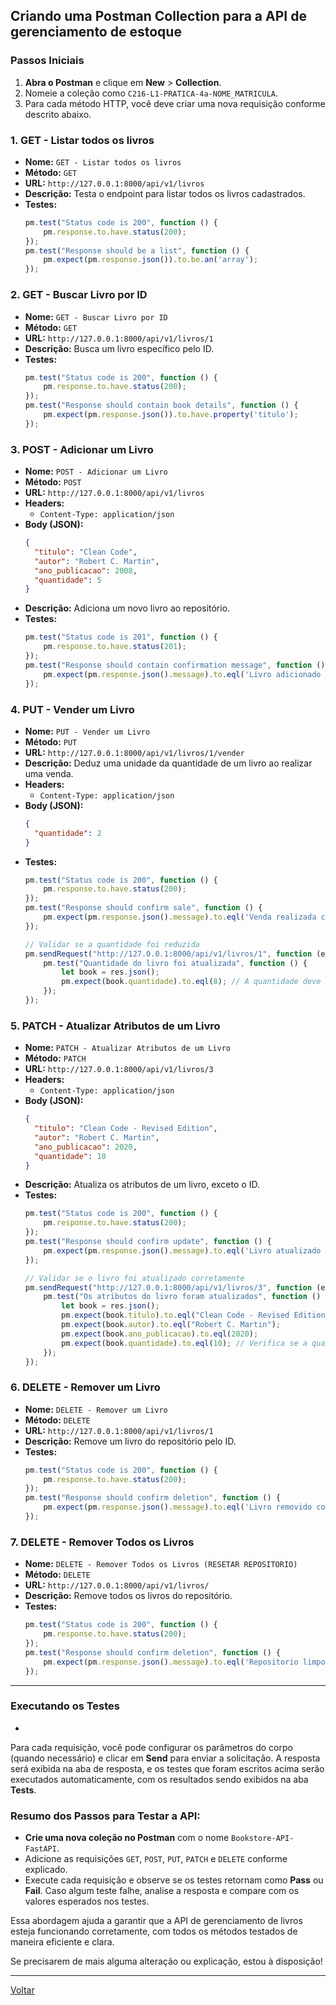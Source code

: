## Criando uma Postman Collection para a API de gerenciamento de estoque

### Passos Iniciais

1. **Abra o Postman** e clique em **New** > **Collection**.
2. Nomeie a coleção como `C216-L1-PRATICA-4a-NOME_MATRICULA`.
3. Para cada método HTTP, você deve criar uma nova requisição conforme descrito abaixo.

### 1. **GET - Listar todos os livros**
- **Nome:** `GET - Listar todos os livros`
- **Método:** `GET`
- **URL:** `http://127.0.0.1:8000/api/v1/livros`
- **Descrição:** Testa o endpoint para listar todos os livros cadastrados.
- **Testes:**
    ```javascript
    pm.test("Status code is 200", function () {
        pm.response.to.have.status(200);
    });
    pm.test("Response should be a list", function () {
        pm.expect(pm.response.json()).to.be.an('array');
    });
    ```

### 2. **GET - Buscar Livro por ID**
- **Nome:** `GET - Buscar Livro por ID`
- **Método:** `GET`
- **URL:** `http://127.0.0.1:8000/api/v1/livros/1`
- **Descrição:** Busca um livro específico pelo ID.
- **Testes:**
    ```javascript
    pm.test("Status code is 200", function () {
        pm.response.to.have.status(200);
    });
    pm.test("Response should contain book details", function () {
        pm.expect(pm.response.json()).to.have.property('titulo');
    });
    ```

### 3. **POST - Adicionar um Livro**
- **Nome:** `POST - Adicionar um Livro`
- **Método:** `POST`
- **URL:** `http://127.0.0.1:8000/api/v1/livros`
- **Headers:** 
    - `Content-Type: application/json`
- **Body (JSON):**
    ```json
    {
      "titulo": "Clean Code",
      "autor": "Robert C. Martin",
      "ano_publicacao": 2008,
      "quantidade": 5
    }
    ```
- **Descrição:** Adiciona um novo livro ao repositório.
- **Testes:**
    ```javascript
    pm.test("Status code is 201", function () {
        pm.response.to.have.status(201);
    });
    pm.test("Response should contain confirmation message", function () {
        pm.expect(pm.response.json().message).to.eql('Livro adicionado com sucesso!');
    });
    ```

### 4. **PUT - Vender um Livro**
- **Nome:** `PUT - Vender um Livro`
- **Método:** `PUT`
- **URL:** `http://127.0.0.1:8000/api/v1/livros/1/vender`
- **Descrição:** Deduz uma unidade da quantidade de um livro ao realizar uma venda.
- **Headers:** 
    - `Content-Type: application/json`
- **Body (JSON):**
    ```json
    {
      "quantidade": 2
    }
    ```
- **Testes:**
    ```javascript
    pm.test("Status code is 200", function () {
        pm.response.to.have.status(200);
    });
    pm.test("Response should confirm sale", function () {
        pm.expect(pm.response.json().message).to.eql('Venda realizada com sucesso!');
    });

    // Validar se a quantidade foi reduzida
    pm.sendRequest("http://127.0.0.1:8000/api/v1/livros/1", function (err, res) {
        pm.test("Quantidade do livro foi atualizada", function () {
            let book = res.json();
            pm.expect(book.quantidade).to.eql(8); // A quantidade deve ter sido reduzida
        });
    });
    ```

### 5. **PATCH - Atualizar Atributos de um Livro**
- **Nome:** `PATCH - Atualizar Atributos de um Livro`
- **Método:** `PATCH`
- **URL:** `http://127.0.0.1:8000/api/v1/livros/3`
- **Headers:** 
    - `Content-Type: application/json`
- **Body (JSON):**
    ```json
    {
      "titulo": "Clean Code - Revised Edition",
      "autor": "Robert C. Martin",
      "ano_publicacao": 2020,
      "quantidade": 10
    }
    ```
- **Descrição:** Atualiza os atributos de um livro, exceto o ID.
- **Testes:**
    ```javascript
    pm.test("Status code is 200", function () {
        pm.response.to.have.status(200);
    });
    pm.test("Response should confirm update", function () {
        pm.expect(pm.response.json().message).to.eql('Livro atualizado com sucesso!');
    });

    // Validar se o livro foi atualizado corretamente
    pm.sendRequest("http://127.0.0.1:8000/api/v1/livros/3", function (err, res) {
        pm.test("Os atributos do livro foram atualizados", function () {
            let book = res.json();
            pm.expect(book.titulo).to.eql("Clean Code - Revised Edition");
            pm.expect(book.autor).to.eql("Robert C. Martin");
            pm.expect(book.ano_publicacao).to.eql(2020);
            pm.expect(book.quantidade).to.eql(10); // Verifica se a quantidade foi alterada
        });
    });
    ```

### 6. **DELETE - Remover um Livro**
- **Nome:** `DELETE - Remover um Livro`
- **Método:** `DELETE`
- **URL:** `http://127.0.0.1:8000/api/v1/livros/1`
- **Descrição:** Remove um livro do repositório pelo ID.
- **Testes:**
    ```javascript
    pm.test("Status code is 200", function () {
        pm.response.to.have.status(200);
    });
    pm.test("Response should confirm deletion", function () {
        pm.expect(pm.response.json().message).to.eql('Livro removido com sucesso!');
    });
    ```

### 7. **DELETE - Remover Todos os Livros**
- **Nome:** `DELETE - Remover Todos os Livros (RESETAR REPOSITORIO)`
- **Método:** `DELETE`
- **URL:** `http://127.0.0.1:8000/api/v1/livros/`
- **Descrição:** Remove todos os livros do repositório.
- **Testes:**
    ```javascript
    pm.test("Status code is 200", function () {
        pm.response.to.have.status(200);
    });
    pm.test("Response should confirm deletion", function () {
        pm.expect(pm.response.json().message).to.eql('Repositorio limpo com sucesso!');
    });
    ```

---

### Executando os Testes
-

Para cada requisição, você pode configurar os parâmetros do corpo (quando necessário) e clicar em **Send** para enviar a solicitação. A resposta será exibida na aba de resposta, e os testes que foram escritos acima serão executados automaticamente, com os resultados sendo exibidos na aba **Tests**.

### Resumo dos Passos para Testar a API:
- **Crie uma nova coleção no Postman** com o nome `Bookstore-API-FastAPI`.
- Adicione as requisições `GET`, `POST`, `PUT`, `PATCH` e `DELETE` conforme explicado.
- Execute cada requisição e observe se os testes retornam como **Pass** ou **Fail**. Caso algum teste falhe, analise a resposta e compare com os valores esperados nos testes.

Essa abordagem ajuda a garantir que a API de gerenciamento de livros esteja funcionando corretamente, com todos os métodos testados de maneira eficiente e clara.

Se precisarem de mais alguma alteração ou explicação, estou à disposição!

---
[Voltar](../crud-middleware-1.md)
